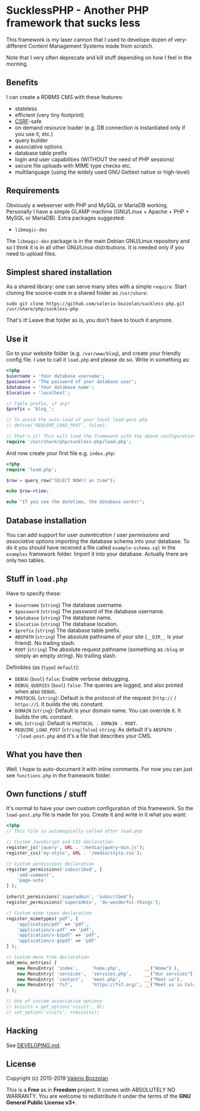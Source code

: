 # SucklessPHP - Another PHP framework that sucks less

This framework is my laser cannon that I used to develope dozen of very-different Content Management Systems made from scratch.

Note that I very often deprecate and kill stuff depending on how I feel in the morning.

## Benefits
I can create a RDBMS CMS with these features:

* stateless
* efficient (very tiny footprint)
* [CSRF](https://en.wikipedia.org/wiki/Cross-site_request_forgery)-safe
* on demand resource loader (e.g. DB connection is instantiated only if you use it, etc.)
* query builder
* associative options
* database table prefix
* login and user capabilities (WITHOUT the need of PHP sessions)
* secure file uploads with MIME type checks etc.
* multilanguage (using the widely used GNU Gettext native or high-level)

## Requirements
Obviously a webserver with PHP and MySQL or MariaDB working. Personally I have a simple GLAMP machine (GNU/Linux + Apache + PHP + MySQL or MariaDB). Extra packages suggested:
* `libmagic-dev`

The `libmagic-dev` package is in the main Debian GNU/Linux repository and so I think it is in all other GNU/Linux distributions. It is needed only if you need to upload files.

## Simplest shared installation
As a shared library: one can serve many sites with a simple `require`. Start cloning the source-code in a shared folder as `/usr/share`:

	sudo git clone https://github.com/valerio-bozzolan/suckless-php.git /usr/share/php/suckless-php

That's it! Leave that folder as is, you don't have to touch it anymore.

## Use it
Go to your website folder (e.g. `/var/www/blog`), and create your friendly config file. I use to call it `load.php` and please do so. Write in something as:
```php
<?php
$username = 'Your database username';
$password = 'The password of your database user';
$database = 'Your database name';
$location = 'localhost';

// Table prefix, if any!
$prefix = 'blog_';

// To avoid the auto-load of your local load-post.php
// define('REQUIRE_LOAD_POST', false);

// That's it! This will load the framework with the above configurations
require '/usr/share/php/suckless-php/load.php';
```
And now create your first file e.g. `index.php`:
```php
<?php
require 'load.php';

$row = query_row("SELECT NOW() as time");

echo $row->time;

echo "If you see the datetime, the database works!";
```

## Database installation
You can add support for user *autentication* / user *permissions* and *associative options* importing the database schema into your database. To do it you should have received a file called `example-schema.sql` in the `examples` framework folder. Import it into your database. Actually there are only two tables.

## Stuff in `load.php`
Have to specify these:
* `$username` (`string`) The database username.
* `$password` (`string`) The password of the database username.
* `$database` (`string`) The database name.
* `$location` (`string`) The database location.
* `$prefix` (`string`) The database table prefix.
* `ABSPATH` (`string`) The absolute pathname of your site (`__DIR__` is your friend). No trailing slash.
* `ROOT` (`string`) The absolute request pathname (something as `/blog` or simply an empty string). No trailing slash.

Definibles (as  (`type`) `default`):
* `DEBUG` (`bool`) `false`: Enable verbose debugging.
* `DEBUG_QUERIES` (`bool`) `false`: The queries are logged, and also printed when also `DEBUG`.
* `PROTOCOL` (`string`): Default is the protocol of the request (`http://` / `https://`). It builds the `URL` constant.
* `DOMAIN` (`string`): Default is your domain name. You can override it. It builds the `URL` constant.
* `URL` (`string`): Default is `PROTOCOL . DOMAIN . ROOT`.
* `REQUIRE_LOAD_POST` (`string|false`) `string`: As default it's `ABSPATH . '/load-post.php` and it's a file that describes your CMS.

## What you have then
Well. I hope to auto-document it with inline comments. For now you can just see `functions.php` in the framework folder.

## Own functions / stuff
It's normal to have your own custom configuration of this framework. So the `load-post.php` file is made for you. Create it and write in it what you want:
```php
<?php
// This file is automagically called after load.php

// Custom JavaScript and CSS declaration
register_js('jquery', URL . '/media/jquery-min.js');
register_css('my-style', URL . '/media/style.css');

// Custom permissions declaration
register_permissions('subscribed', [
	'add-comment',
	'page-vote'
] );

inherit_permissions('superadmin', 'subscribed');
register_permissions('superadmin', 'do-wonderful-things');

// Custom mime types declaration
register_mimetypes('pdf', [
	'application/pdf' => 'pdf',
	'application/x-pdf' => 'pdf',
	'application/x-bzpdf' => 'pdf',
	'application/x-gzpdf' => 'pdf'
] );

// Custom menu tree declaration
add_menu_entries( [
	new MenuEntry( 'index',     'home.php',         __("Home") ),
	new MenuEntry( 'services',  'services.php',     __("Our services") ),
	new MenuEntry( 'contact',   'meet.php',         __("Meet us"),             'services'),
	new MenuEntry( 'fsf',       'https://fsf.org/', __("Meet us in Colorado"), 'contact'),
] );

// Use of custom associative options
// $visits = get_option('visits', 0);
// set_option('visits', ++$visits);
```

## Hacking

See [DEVELOPING.md](./DEVELOPING.md).

## License
Copyright (c) 2015-2019 [Valerio Bozzolan](http://boz.reyboz.it/)

This is a **Free** as in **Freedom** project. It comes with ABSOLUTELY NO WARRANTY. You are welcome to redistribute it under the terms of the **GNU General Public License v3+**.
